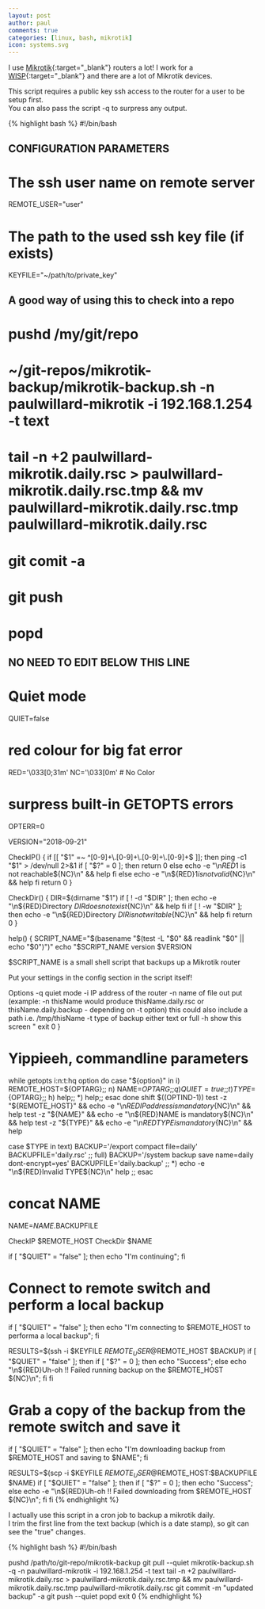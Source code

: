 ```yaml
---
layout: post
author: paul
comments: true
categories: [linux, bash, mikrotik]
icon: systems.svg
---
```

I use [Mikrotik](https://www.mikrotik.com/){:target="_blank"} routers a lot! I work for a [WISP](https://en.wikipedia.org/wiki/Wireless_Internet_service_provider){:target="_blank"} and there are a lot of Mikrotik devices.

This script requires a public key ssh access to the router for a user to be setup first.  
You can also pass the script -q to surpress any output.

{% highlight bash %}
#!/bin/bash

## CONFIGURATION PARAMETERS

# The ssh user name on remote server
REMOTE_USER="user"
# The path to the used ssh key file (if exists)
KEYFILE="~/path/to/private_key"

## A good way of using this to check into a repo
#   pushd /my/git/repo
#   ~/git-repos/mikrotik-backup/mikrotik-backup.sh -n paulwillard-mikrotik -i 192.168.1.254 -t text
#   tail -n +2 paulwillard-mikrotik.daily.rsc > paulwillard-mikrotik.daily.rsc.tmp && mv paulwillard-mikrotik.daily.rsc.tmp paulwillard-mikrotik.daily.rsc
#   git comit -a
#   git push
#   popd

## NO NEED TO EDIT BELOW THIS LINE

# Quiet mode
QUIET=false
# red colour for big fat error
RED='\033[0;31m'
NC='\033[0m' # No Color
# surpress built-in GETOPTS errors
OPTERR=0

VERSION="2018-09-21"

CheckIP() {
    if [[ "$1" =~ ^[0-9]+\.[0-9]+\.[0-9]+\.[0-9]+$ ]]; then
        ping -c1 "$1" > /dev/null 2>&1
        if [ "$?" = 0 ]; then
          return 0
        else
          echo -e "\n${RED}$1 is not reachable${NC}\n" && help
        fi
    else
       echo -e "\n${RED}$1 is not valid${NC}\n" && help
    fi
    return 0
}

CheckDir() {
    DIR=$(dirname "$1")
    if [ ! -d "$DIR" ]; then
        echo -e "\n${RED}Directory $DIR does not exist${NC}\n" && help
    fi
    if [ ! -w "$DIR" ]; then
        echo -e "\n${RED}Directory $DIR is not writable${NC}\n" && help
    fi
    return 0
}

help() {
    SCRIPT_NAME="$(basename "$(test -L "$0" && readlink "$0" || echo "$0")")"
    echo "$SCRIPT_NAME version $VERSION

$SCRIPT_NAME is a small shell script that backups up a Mikrotik router

Put your settings in the config section in the script itself!

Options
 -q                 quiet mode
 -i                 IP address of the router
 -n                 name of file out put (example: -n thisName would produce thisName.daily.rsc or thisName.daily.backup - depending on -t option)
                    this could also include a path i.e. /tmp/thisName
 -t                 type of backup either text or full
 -h                 show this screen
"
exit 0
}

# Yippieeh, commandline parameters

while getopts i:n:t:hq option
do
    case "${option}" in
        i) REMOTE_HOST=${OPTARG};;
        n) NAME=${OPTARG};;
        q) QUIET=true;;
        t) TYPE=${OPTARG};;
        h) help;;
        *) help;;
    esac
done
shift $((OPTIND-1))
test -z "${REMOTE_HOST}" && echo -e "\n${RED}IP address is mandatory${NC}\n" && help
test -z "${NAME}" && echo -e "\n${RED}NAME is mandatory${NC}\n" && help
test -z "${TYPE}" && echo -e "\n${RED}TYPE is mandatory${NC}\n" && help

case $TYPE in
    text)   BACKUP='/export compact file=daily'
            BACKUPFILE='daily.rsc'
            ;;
    full)   BACKUP='/system backup save name=daily dont-encrypt=yes'
            BACKUPFILE='daily.backup'
            ;;
        *)  echo -e "\n${RED}Invalid TYPE${NC}\n"
            help
            ;;
esac

# concat NAME
NAME=$NAME.$BACKUPFILE

CheckIP $REMOTE_HOST
CheckDir $NAME

if [ "$QUIET" = "false" ]; then echo "I'm continuing"; fi

# Connect to remote switch and perform a local backup
if [ "$QUIET" = "false" ]; then echo "I'm connecting to $REMOTE_HOST to performa a local backup"; fi

RESULTS=$(ssh -i $KEYFILE $REMOTE_USER@$REMOTE_HOST $BACKUP)
if [ "$QUIET" = "false" ]; then
    if [ "$?" = 0 ]; then echo "Success"; else echo "\n${RED}Uh-oh !! Failed running backup on the $REMOTE_HOST ${NC}\n"; fi
fi

# Grab a copy of the backup from the remote switch and save it
if [ "$QUIET" = "false" ]; then echo "I'm downloading backup from $REMOTE_HOST and saving to $NAME"; fi

RESULTS=$(scp -i $KEYFILE $REMOTE_USER@$REMOTE_HOST:$BACKUPFILE $NAME)
if [ "$QUIET" = "false" ]; then
    if [ "$?" = 0 ]; then echo "Success"; else echo -e "\n${RED}Uh-oh !! Failed downloading from $REMOTE_HOST ${NC}\n"; fi
fi
{% endhighlight %}

I actually use this script in a cron job to backup a mikrotik daily.  
I trim the first line from the text backup (which is a date stamp), so git can see the "true" changes.

{% highlight bash %}
#!/bin/bash

pushd /path/to/git-repo/mikrotik-backup
git pull --quiet
mikrotik-backup.sh -q -n paulwillard-mikrotik -i 192.168.1.254 -t text
tail -n +2 paulwillard-mikrotik.daily.rsc > paulwillard-mikrotik.daily.rsc.tmp && mv paulwillard-mikrotik.daily.rsc.tmp paulwillard-mikrotik.daily.rsc
git commit -m "updated backup" -a
git push --quiet
popd
exit 0
{% endhighlight %}
